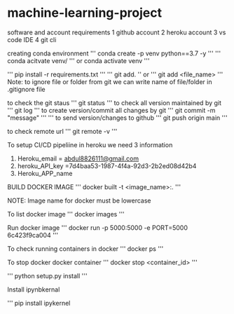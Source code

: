 # machine-learning-project
software and account requirements 
1 github account
2 heroku account
3 vs code IDE 
4 git cli 


creating conda environment
'''
conda create -p venv python==3.7 -y
'''
'''
conda acitvate venv/
'''
or conda activate venv
'''

'''
pip install -r requirements.txt
'''
'''
git add.
''
or
'''
git add <file_name>
'''
Note: to ignore file or folder from git we can write name of file/folder in .gitignore file

to check the git staus
'''
git status
'''
to check all version maintained by git 
'''
git log
'''
to create version/commit all changes by git
'''
git commit -m "message"
'''
'''
to send version/changes to github
'''
git push origin main 
'''



to check remote url
'''
git remote -v
'''


To setup CI/CD pipeliine in heroku we need 3 information

1. Heroku_email  = abdul8826111@gmail.com
2. heroku_API_key =7d4baa53-1987-4f4a-92d3-2b2ed08d42b4
3. Heroku_APP_name



BUILD DOCKER IMAGE 
'''
docker built -t <image_name>:<tagname>.
'''

NOTE: Image name for docker must be lowercase


To list docker image
'''
docker images
'''


Run docker image
'''
docker run -p 5000:5000 -e PORT=5000 6c423f9ca004
'''

To check running containers in docker
'''
docker ps
'''

To stop docker docker container
'''
docker stop <container_id>
'''



'''
python setup.py install
'''


Install ipynbkernal 

'''
pip install ipykernel